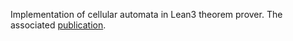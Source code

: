 Implementation of cellular automata in Lean3 theorem prover.
The associated [publication](https://www.sciencedirect.com/science/article/abs/pii/S0167642320300812).

